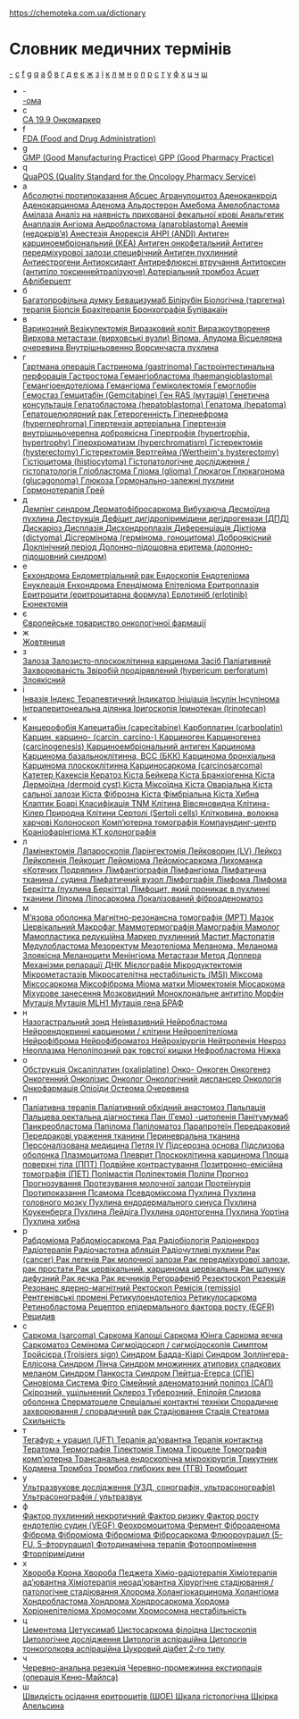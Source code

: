 https://chemoteka.com.ua/dictionary

<div class="alphabet-page">
<div class="wrapper_mid_l">
<h1 class="page-title">
Словник медичних термінів            </h1>
<div class="alphabet-wrapper wrapper_min">
<div class="alphabet">
		<a href="#l1" class="letter func-letter">-</a>
			<a href="#l2" class="letter func-letter">c</a>
			<a href="#l3" class="letter func-letter">f</a>
			<a href="#l4" class="letter func-letter">g</a>
			<a href="#l5" class="letter func-letter">q</a>
			<a href="#l6" class="letter func-letter">а</a>
			<a href="#l7" class="letter func-letter">б</a>
			<a href="#l8" class="letter func-letter">в</a>
			<a href="#l9" class="letter func-letter">г</a>
			<a href="#l10" class="letter func-letter">д</a>
			<a href="#l11" class="letter func-letter">е</a>
			<a href="#l12" class="letter func-letter">є</a>
			<a href="#l13" class="letter func-letter">ж</a>
			<a href="#l14" class="letter func-letter">з</a>
			<a href="#l15" class="letter func-letter">і</a>
			<a href="#l16" class="letter func-letter">к</a>
			<a href="#l17" class="letter func-letter">л</a>
			<a href="#l18" class="letter func-letter">м</a>
			<a href="#l19" class="letter func-letter">н</a>
			<a href="#l20" class="letter func-letter">о</a>
			<a href="#l21" class="letter func-letter">п</a>
			<a href="#l22" class="letter func-letter">р</a>
			<a href="#l23" class="letter func-letter">с</a>
			<a href="#l24" class="letter func-letter">т</a>
			<a href="#l25" class="letter func-letter">у</a>
			<a href="#l26" class="letter func-letter">ф</a>
			<a href="#l27" class="letter func-letter">х</a>
			<a href="#l28" class="letter func-letter">ц</a>
			<a href="#l29" class="letter func-letter">ч</a>
			<a href="#l30" class="letter func-letter">ш</a>
		</div>
</div>
<div class="instr-wrapper">
<ul class="instr-list">
		<li class="instr-item">
<div class="instr-letter" id='l1'>
-                        </div>
<div class="instr-content">
	<a class="instr-title" data-inst-title="Абакавир" href="/dictionary/word/233">
-ома                            </a>
</div>
</li>
			<li class="instr-item">
<div class="instr-letter" id='l2'>
c                        </div>
<div class="instr-content">
	<a class="instr-title" data-inst-title="Абакавир" href="/dictionary/word/316">
CA 19.9 Онкомаркер                            </a>
</div>
</li>
			<li class="instr-item">
<div class="instr-letter" id='l3'>
f                        </div>
<div class="instr-content">
	<a class="instr-title" data-inst-title="Абакавир" href="/dictionary/word/6">
FDA (Food and Drug Administration)                            </a>
</div>
</li>
			<li class="instr-item">
<div class="instr-letter" id='l4'>
g                        </div>
<div class="instr-content">
	<a class="instr-title" data-inst-title="Абакавир" href="/dictionary/word/7">
GMP (Good Manufacturing Practice)                            </a>
	<a class="instr-title" data-inst-title="Абакавир" href="/dictionary/word/8">
GPP (Good Pharmacy Practice)                            </a>
</div>
</li>
			<li class="instr-item">
<div class="instr-letter" id='l5'>
q                        </div>
<div class="instr-content">
	<a class="instr-title" data-inst-title="Абакавир" href="/dictionary/word/9">
QuaPOS (Quality Standard for the Oncology Pharmacy Service)                            </a>
</div>
</li>
			<li class="instr-item">
<div class="instr-letter" id='l6'>
а                        </div>
<div class="instr-content">
	<a class="instr-title" data-inst-title="Абакавир" href="/dictionary/word/10">
Абсолютні протипоказання                            </a>
	<a class="instr-title" data-inst-title="Абакавир" href="/dictionary/word/11">
Абсцес                            </a>
	<a class="instr-title" data-inst-title="Абакавир" href="/dictionary/word/12">
Агранулоцитоз                            </a>
	<a class="instr-title" data-inst-title="Абакавир" href="/dictionary/word/15">
Аденоканкроід                            </a>
	<a class="instr-title" data-inst-title="Абакавир" href="/dictionary/word/13">
Аденокарцинома                            </a>
	<a class="instr-title" data-inst-title="Абакавир" href="/dictionary/word/14">
Аденома                            </a>
	<a class="instr-title" data-inst-title="Абакавир" href="/dictionary/word/16">
Альдостерон                            </a>
	<a class="instr-title" data-inst-title="Абакавир" href="/dictionary/word/17">
Амебома                            </a>
	<a class="instr-title" data-inst-title="Абакавир" href="/dictionary/word/18">
Амелобластома                            </a>
	<a class="instr-title" data-inst-title="Абакавир" href="/dictionary/word/19">
Амілаза                            </a>
	<a class="instr-title" data-inst-title="Абакавир" href="/dictionary/word/20">
Аналіз на наявність прихованої фекальної крові                            </a>
	<a class="instr-title" data-inst-title="Абакавир" href="/dictionary/word/21">
Анальгетик                            </a>
	<a class="instr-title" data-inst-title="Абакавир" href="/dictionary/word/22">
Анаплазія                            </a>
	<a class="instr-title" data-inst-title="Абакавир" href="/dictionary/word/23">
Ангіома                            </a>
	<a class="instr-title" data-inst-title="Абакавир" href="/dictionary/word/26">
Андробластома (апагоblastoma)                            </a>
	<a class="instr-title" data-inst-title="Абакавир" href="/dictionary/word/24">
Анемія (недокрів’я)                            </a>
	<a class="instr-title" data-inst-title="Абакавир" href="/dictionary/word/25">
Анестезія                            </a>
	<a class="instr-title" data-inst-title="Абакавир" href="/dictionary/word/35">
Анорексія                            </a>
	<a class="instr-title" data-inst-title="Абакавир" href="/dictionary/word/27">
АНРІ (ANDI)                            </a>
	<a class="instr-title" data-inst-title="Абакавир" href="/dictionary/word/28">
Антиген карциноембріональний (КЕА)                            </a>
	<a class="instr-title" data-inst-title="Абакавир" href="/dictionary/word/29">
Антиген онкофетальний                            </a>
	<a class="instr-title" data-inst-title="Абакавир" href="/dictionary/word/31">
Антиген передміхурової залози специфічний                            </a>
	<a class="instr-title" data-inst-title="Абакавир" href="/dictionary/word/30">
Антиген пухлинний                            </a>
	<a class="instr-title" data-inst-title="Абакавир" href="/dictionary/word/34">
Антиестрогени                            </a>
	<a class="instr-title" data-inst-title="Абакавир" href="/dictionary/word/32">
Антиоксидант                            </a>
	<a class="instr-title" data-inst-title="Абакавир" href="/dictionary/word/36">
Антирефлюксні втручання                            </a>
	<a class="instr-title" data-inst-title="Абакавир" href="/dictionary/word/33">
Антитоксин (антитіло токсиннейтралізуюче)                            </a>
	<a class="instr-title" data-inst-title="Абакавир" href="/dictionary/word/37">
Артеріальний тромбоз                            </a>
	<a class="instr-title" data-inst-title="Абакавир" href="/dictionary/word/38">
Асцит                            </a>
	<a class="instr-title" data-inst-title="Абакавир" href="/dictionary/word/39">
Афліберцепт                            </a>
</div>
</li>
			<li class="instr-item">
<div class="instr-letter" id='l7'>
б                        </div>
<div class="instr-content">
	<a class="instr-title" data-inst-title="Абакавир" href="/dictionary/word/211">
Багатопрофільна думку                            </a>
	<a class="instr-title" data-inst-title="Абакавир" href="/dictionary/word/40">
Бевацизумаб                            </a>
	<a class="instr-title" data-inst-title="Абакавир" href="/dictionary/word/41">
Білірубін                            </a>
	<a class="instr-title" data-inst-title="Абакавир" href="/dictionary/word/42">
Біологічна (таргетна) терапія                            </a>
	<a class="instr-title" data-inst-title="Абакавир" href="/dictionary/word/43">
Біопсія                            </a>
	<a class="instr-title" data-inst-title="Абакавир" href="/dictionary/word/46">
Брахітерапія                            </a>
	<a class="instr-title" data-inst-title="Абакавир" href="/dictionary/word/47">
Бронхографія                            </a>
	<a class="instr-title" data-inst-title="Абакавир" href="/dictionary/word/51">
Бупівакаїн                            </a>
</div>
</li>
			<li class="instr-item">
<div class="instr-letter" id='l8'>
в                        </div>
<div class="instr-content">
	<a class="instr-title" data-inst-title="Абакавир" href="/dictionary/word/52">
Варикозний                            </a>
	<a class="instr-title" data-inst-title="Абакавир" href="/dictionary/word/53">
Везікулектомія                            </a>
	<a class="instr-title" data-inst-title="Абакавир" href="/dictionary/word/365">
Виразковий коліт                            </a>
	<a class="instr-title" data-inst-title="Абакавир" href="/dictionary/word/366">
Виразкоутворення                            </a>
	<a class="instr-title" data-inst-title="Абакавир" href="/dictionary/word/55">
Вирхова метастази (вирховські вузли)                            </a>
	<a class="instr-title" data-inst-title="Абакавир" href="/dictionary/word/54">
Віпома, Апудома                            </a>
	<a class="instr-title" data-inst-title="Абакавир" href="/dictionary/word/56">
Вісцелярна очеревина                            </a>
	<a class="instr-title" data-inst-title="Абакавир" href="/dictionary/word/57">
Внутрішньовенно                            </a>
	<a class="instr-title" data-inst-title="Абакавир" href="/dictionary/word/58">
Ворсинчаста пухлина                            </a>
</div>
</li>
			<li class="instr-item">
<div class="instr-letter" id='l9'>
г                        </div>
<div class="instr-content">
	<a class="instr-title" data-inst-title="Абакавир" href="/dictionary/word/59">
Гартмана операція                            </a>
	<a class="instr-title" data-inst-title="Абакавир" href="/dictionary/word/61">
Гастринома (gastrinoma)                            </a>
	<a class="instr-title" data-inst-title="Абакавир" href="/dictionary/word/62">
Гастроінтестинальна перфорація                            </a>
	<a class="instr-title" data-inst-title="Абакавир" href="/dictionary/word/60">
Гастростома                            </a>
	<a class="instr-title" data-inst-title="Абакавир" href="/dictionary/word/63">
Гемангіобластома (haemangioblastoma)                            </a>
	<a class="instr-title" data-inst-title="Абакавир" href="/dictionary/word/65">
Гемангіоендотеліома                            </a>
	<a class="instr-title" data-inst-title="Абакавир" href="/dictionary/word/64">
Гемангіома                            </a>
	<a class="instr-title" data-inst-title="Абакавир" href="/dictionary/word/66">
Геміколектомія                            </a>
	<a class="instr-title" data-inst-title="Абакавир" href="/dictionary/word/67">
Гемоглобін                            </a>
	<a class="instr-title" data-inst-title="Абакавир" href="/dictionary/word/68">
Гемостаз                            </a>
	<a class="instr-title" data-inst-title="Абакавир" href="/dictionary/word/69">
Гемцитабін (Gemcitabine)                            </a>
	<a class="instr-title" data-inst-title="Абакавир" href="/dictionary/word/70">
Ген RAS (мутація)                            </a>
	<a class="instr-title" data-inst-title="Абакавир" href="/dictionary/word/71">
Генетична консультація                            </a>
	<a class="instr-title" data-inst-title="Абакавир" href="/dictionary/word/72">
Гепатобластома (hepatoblastoma)                            </a>
	<a class="instr-title" data-inst-title="Абакавир" href="/dictionary/word/73">
Гепатома (hepatoma)                            </a>
	<a class="instr-title" data-inst-title="Абакавир" href="/dictionary/word/74">
Гепатоцелюлярний рак                            </a>
	<a class="instr-title" data-inst-title="Абакавир" href="/dictionary/word/75">
Гетерогенність                            </a>
	<a class="instr-title" data-inst-title="Абакавир" href="/dictionary/word/76">
Гіпернефрома (hypernephroma)                            </a>
	<a class="instr-title" data-inst-title="Абакавир" href="/dictionary/word/77">
Гіпертензія артеріальна                            </a>
	<a class="instr-title" data-inst-title="Абакавир" href="/dictionary/word/78">
Гіпертензія внутрішньочерепна доброякісна                            </a>
	<a class="instr-title" data-inst-title="Абакавир" href="/dictionary/word/79">
Гіпертрофія (hypertrophia, hypertrophy)                            </a>
	<a class="instr-title" data-inst-title="Абакавир" href="/dictionary/word/80">
Гіперхроматизм (hyperchromatism)                            </a>
	<a class="instr-title" data-inst-title="Абакавир" href="/dictionary/word/81">
Гістеректомія (hysterectomy)                            </a>
	<a class="instr-title" data-inst-title="Абакавир" href="/dictionary/word/82">
Гістеректомія Вертгейма (Wertheim&#039;s hysterectomy)                            </a>
	<a class="instr-title" data-inst-title="Абакавир" href="/dictionary/word/83">
Гістіоцитома (histiocytoma)                            </a>
	<a class="instr-title" data-inst-title="Абакавир" href="/dictionary/word/84">
Гістопатологічне дослідження / гістопатологія                            </a>
	<a class="instr-title" data-inst-title="Абакавир" href="/dictionary/word/85">
Гліобластома                            </a>
	<a class="instr-title" data-inst-title="Абакавир" href="/dictionary/word/86">
Гліома (glioma)                            </a>
	<a class="instr-title" data-inst-title="Абакавир" href="/dictionary/word/88">
Глюкагон                            </a>
	<a class="instr-title" data-inst-title="Абакавир" href="/dictionary/word/87">
Глюкагонома (glucagonoma)                            </a>
	<a class="instr-title" data-inst-title="Абакавир" href="/dictionary/word/89">
Глюкоза                            </a>
	<a class="instr-title" data-inst-title="Абакавир" href="/dictionary/word/90">
Гормонально-залежні пухлини                            </a>
	<a class="instr-title" data-inst-title="Абакавир" href="/dictionary/word/91">
Гормонотерапія                            </a>
	<a class="instr-title" data-inst-title="Абакавир" href="/dictionary/word/92">
Грей                            </a>
</div>
</li>
			<li class="instr-item">
<div class="instr-letter" id='l10'>
д                        </div>
<div class="instr-content">
	<a class="instr-title" data-inst-title="Абакавир" href="/dictionary/word/96">
Демпінг синдром                            </a>
	<a class="instr-title" data-inst-title="Абакавир" href="/dictionary/word/95">
Дерматофібросаркома Вибухаюча                            </a>
	<a class="instr-title" data-inst-title="Абакавир" href="/dictionary/word/97">
Десмоїдна пухлина                            </a>
	<a class="instr-title" data-inst-title="Абакавир" href="/dictionary/word/98">
Деструкція                            </a>
	<a class="instr-title" data-inst-title="Абакавир" href="/dictionary/word/94">
Дефіцит дигідропіримідини дегідрогенази (ДПД)                            </a>
	<a class="instr-title" data-inst-title="Абакавир" href="/dictionary/word/101">
Дискаріоз                            </a>
	<a class="instr-title" data-inst-title="Абакавир" href="/dictionary/word/102">
Дисплазія                            </a>
	<a class="instr-title" data-inst-title="Абакавир" href="/dictionary/word/103">
Дисхондроплазія                            </a>
	<a class="instr-title" data-inst-title="Абакавир" href="/dictionary/word/104">
Диференціація                            </a>
	<a class="instr-title" data-inst-title="Абакавир" href="/dictionary/word/99">
Діктіома (dictyoma)                            </a>
	<a class="instr-title" data-inst-title="Абакавир" href="/dictionary/word/100">
Дісгермінома (гермінома, гоноцитома)                            </a>
	<a class="instr-title" data-inst-title="Абакавир" href="/dictionary/word/105">
Доброякісний                            </a>
	<a class="instr-title" data-inst-title="Абакавир" href="/dictionary/word/106">
Доклінічний період                            </a>
	<a class="instr-title" data-inst-title="Абакавир" href="/dictionary/word/158">
Долонно-підошовна еритема (долонно-підошовний синдром)                            </a>
</div>
</li>
			<li class="instr-item">
<div class="instr-letter" id='l11'>
е                        </div>
<div class="instr-content">
	<a class="instr-title" data-inst-title="Абакавир" href="/dictionary/word/354">
Екхондрома                            </a>
	<a class="instr-title" data-inst-title="Абакавир" href="/dictionary/word/355">
Ендометріальний рак                            </a>
	<a class="instr-title" data-inst-title="Абакавир" href="/dictionary/word/356">
Ендоскопія                            </a>
	<a class="instr-title" data-inst-title="Абакавир" href="/dictionary/word/357">
Ендотеліома                            </a>
	<a class="instr-title" data-inst-title="Абакавир" href="/dictionary/word/358">
Енуклеація                            </a>
	<a class="instr-title" data-inst-title="Абакавир" href="/dictionary/word/359">
Енхондрома                            </a>
	<a class="instr-title" data-inst-title="Абакавир" href="/dictionary/word/360">
Епендімома                            </a>
	<a class="instr-title" data-inst-title="Абакавир" href="/dictionary/word/361">
Епітеліома                            </a>
	<a class="instr-title" data-inst-title="Абакавир" href="/dictionary/word/362">
Еритроплазія                            </a>
	<a class="instr-title" data-inst-title="Абакавир" href="/dictionary/word/363">
Еритроцити (еритроцитарна формула)                            </a>
	<a class="instr-title" data-inst-title="Абакавир" href="/dictionary/word/364">
Ерлотиніб (еrlotinib)                            </a>
	<a class="instr-title" data-inst-title="Абакавир" href="/dictionary/word/107">
Еюнектомія                            </a>
</div>
</li>
			<li class="instr-item">
<div class="instr-letter" id='l12'>
є                        </div>
<div class="instr-content">
	<a class="instr-title" data-inst-title="Абакавир" href="/dictionary/word/5">
Європейське товариство онкологічної фармації                            </a>
</div>
</li>
			<li class="instr-item">
<div class="instr-letter" id='l13'>
ж                        </div>
<div class="instr-content">
	<a class="instr-title" data-inst-title="Абакавир" href="/dictionary/word/110">
Жовтяниця                            </a>
</div>
</li>
			<li class="instr-item">
<div class="instr-letter" id='l14'>
з                        </div>
<div class="instr-content">
	<a class="instr-title" data-inst-title="Абакавир" href="/dictionary/word/108">
Залоза                            </a>
	<a class="instr-title" data-inst-title="Абакавир" href="/dictionary/word/109">
Залозисто-плоскоклітинна карцинома                            </a>
	<a class="instr-title" data-inst-title="Абакавир" href="/dictionary/word/342">
Засіб Паліативний                            </a>
	<a class="instr-title" data-inst-title="Абакавир" href="/dictionary/word/111">
Захворюваність                            </a>
	<a class="instr-title" data-inst-title="Абакавир" href="/dictionary/word/112">
Звіробій продірявлений (hypericum perforatum)                            </a>
	<a class="instr-title" data-inst-title="Абакавир" href="/dictionary/word/113">
Злоякісний                            </a>
</div>
</li>
			<li class="instr-item">
<div class="instr-letter" id='l15'>
і                        </div>
<div class="instr-content">
	<a class="instr-title" data-inst-title="Абакавир" href="/dictionary/word/114">
Інвазія                            </a>
	<a class="instr-title" data-inst-title="Абакавир" href="/dictionary/word/115">
Індекс Терапевтичний                            </a>
	<a class="instr-title" data-inst-title="Абакавир" href="/dictionary/word/116">
Індикатор                            </a>
	<a class="instr-title" data-inst-title="Абакавир" href="/dictionary/word/117">
Ініціація                            </a>
	<a class="instr-title" data-inst-title="Абакавир" href="/dictionary/word/118">
Інсулін                            </a>
	<a class="instr-title" data-inst-title="Абакавир" href="/dictionary/word/119">
Інсулінома                            </a>
	<a class="instr-title" data-inst-title="Абакавир" href="/dictionary/word/120">
Інтраперитонеальна ділянка                            </a>
	<a class="instr-title" data-inst-title="Абакавир" href="/dictionary/word/122">
Іригоскопія                            </a>
	<a class="instr-title" data-inst-title="Абакавир" href="/dictionary/word/121">
Іринотекан (Irinotecan)                            </a>
</div>
</li>
			<li class="instr-item">
<div class="instr-letter" id='l16'>
к                        </div>
<div class="instr-content">
	<a class="instr-title" data-inst-title="Абакавир" href="/dictionary/word/123">
Канцерофобія                            </a>
	<a class="instr-title" data-inst-title="Абакавир" href="/dictionary/word/124">
Капецитабін (capecitabine)                            </a>
	<a class="instr-title" data-inst-title="Абакавир" href="/dictionary/word/125">
Карбоплатин (carboplatin)                            </a>
	<a class="instr-title" data-inst-title="Абакавир" href="/dictionary/word/126">
Карцин, карцино- (carcin, carcino-)                            </a>
	<a class="instr-title" data-inst-title="Абакавир" href="/dictionary/word/127">
Карциноген                            </a>
	<a class="instr-title" data-inst-title="Абакавир" href="/dictionary/word/128">
Карциногенез (carcinogenesis)                            </a>
	<a class="instr-title" data-inst-title="Абакавир" href="/dictionary/word/134">
Карциноембріональний антиген                            </a>
	<a class="instr-title" data-inst-title="Абакавир" href="/dictionary/word/129">
Карцинома                            </a>
	<a class="instr-title" data-inst-title="Абакавир" href="/dictionary/word/130">
Карцинома базальноклітинна, ВСС (БКК)                            </a>
	<a class="instr-title" data-inst-title="Абакавир" href="/dictionary/word/131">
Карцинома бронхіальна                            </a>
	<a class="instr-title" data-inst-title="Абакавир" href="/dictionary/word/132">
Карцинома плоскоклітинна                            </a>
	<a class="instr-title" data-inst-title="Абакавир" href="/dictionary/word/133">
Карциносаркома (carcinosarcoma)                            </a>
	<a class="instr-title" data-inst-title="Абакавир" href="/dictionary/word/135">
Катетер                            </a>
	<a class="instr-title" data-inst-title="Абакавир" href="/dictionary/word/136">
Кахексія                            </a>
	<a class="instr-title" data-inst-title="Абакавир" href="/dictionary/word/137">
Кератоз                            </a>
	<a class="instr-title" data-inst-title="Абакавир" href="/dictionary/word/138">
Кіста Бейкера                            </a>
	<a class="instr-title" data-inst-title="Абакавир" href="/dictionary/word/139">
Кіста Бранхіогенна                            </a>
	<a class="instr-title" data-inst-title="Абакавир" href="/dictionary/word/140">
Кіста Дермоїдна (dermoid cyst)                            </a>
	<a class="instr-title" data-inst-title="Абакавир" href="/dictionary/word/142">
Кіста Міксоїдна                            </a>
	<a class="instr-title" data-inst-title="Абакавир" href="/dictionary/word/143">
Кіста Оваріальна                            </a>
	<a class="instr-title" data-inst-title="Абакавир" href="/dictionary/word/144">
Кіста сальної залози                            </a>
	<a class="instr-title" data-inst-title="Абакавир" href="/dictionary/word/145">
Кіста Фіброзна                            </a>
	<a class="instr-title" data-inst-title="Абакавир" href="/dictionary/word/146">
Кіста Фімбріальна                            </a>
	<a class="instr-title" data-inst-title="Абакавир" href="/dictionary/word/141">
Кіста Хибна                            </a>
	<a class="instr-title" data-inst-title="Абакавир" href="/dictionary/word/180">
Клаптик Боарі                            </a>
	<a class="instr-title" data-inst-title="Абакавир" href="/dictionary/word/147">
Класифікація TNM                            </a>
	<a class="instr-title" data-inst-title="Абакавир" href="/dictionary/word/148">
Клітина Вівсяновидна                            </a>
	<a class="instr-title" data-inst-title="Абакавир" href="/dictionary/word/149">
Клітина-Кілер Природна                            </a>
	<a class="instr-title" data-inst-title="Абакавир" href="/dictionary/word/150">
Клітини Сертолі (Sertoli cells)                            </a>
	<a class="instr-title" data-inst-title="Абакавир" href="/dictionary/word/151">
Клітковина, волокна харчові                            </a>
	<a class="instr-title" data-inst-title="Абакавир" href="/dictionary/word/153">
Колоноскоп                            </a>
	<a class="instr-title" data-inst-title="Абакавир" href="/dictionary/word/155">
Комп’ютерна томографія                            </a>
	<a class="instr-title" data-inst-title="Абакавир" href="/dictionary/word/154">
Компаундинг-центр                            </a>
	<a class="instr-title" data-inst-title="Абакавир" href="/dictionary/word/156">
Краніофарінгіома                            </a>
	<a class="instr-title" data-inst-title="Абакавир" href="/dictionary/word/157">
КТ колонографія                            </a>
</div>
</li>
			<li class="instr-item">
<div class="instr-letter" id='l17'>
л                        </div>
<div class="instr-content">
	<a class="instr-title" data-inst-title="Абакавир" href="/dictionary/word/159">
Ламінектомія                            </a>
	<a class="instr-title" data-inst-title="Абакавир" href="/dictionary/word/160">
Лапароскопія                            </a>
	<a class="instr-title" data-inst-title="Абакавир" href="/dictionary/word/161">
Ларінгектомія                            </a>
	<a class="instr-title" data-inst-title="Абакавир" href="/dictionary/word/162">
Лейковорин (LV)                            </a>
	<a class="instr-title" data-inst-title="Абакавир" href="/dictionary/word/163">
Лейкоз                            </a>
	<a class="instr-title" data-inst-title="Абакавир" href="/dictionary/word/164">
Лейкопенія                            </a>
	<a class="instr-title" data-inst-title="Абакавир" href="/dictionary/word/165">
Лейкоцит                            </a>
	<a class="instr-title" data-inst-title="Абакавир" href="/dictionary/word/166">
Лейоміома                            </a>
	<a class="instr-title" data-inst-title="Абакавир" href="/dictionary/word/167">
Лейоміосаркома                            </a>
	<a class="instr-title" data-inst-title="Абакавир" href="/dictionary/word/178">
Лихоманка «Котячих Подряпин»                            </a>
	<a class="instr-title" data-inst-title="Абакавир" href="/dictionary/word/168">
Лімфангіографія                            </a>
	<a class="instr-title" data-inst-title="Абакавир" href="/dictionary/word/169">
Лімфангіома                            </a>
	<a class="instr-title" data-inst-title="Абакавир" href="/dictionary/word/170">
Лімфатична тканина / судина                            </a>
	<a class="instr-title" data-inst-title="Абакавир" href="/dictionary/word/171">
Лімфатичний вузол                            </a>
	<a class="instr-title" data-inst-title="Абакавир" href="/dictionary/word/172">
Лімфографія                            </a>
	<a class="instr-title" data-inst-title="Абакавир" href="/dictionary/word/173">
Лімфома                            </a>
	<a class="instr-title" data-inst-title="Абакавир" href="/dictionary/word/174">
Лімфома Беркітта (пухлина Беркітта)                            </a>
	<a class="instr-title" data-inst-title="Абакавир" href="/dictionary/word/175">
Лімфоцит, який проникає в пухлинні тканини                            </a>
	<a class="instr-title" data-inst-title="Абакавир" href="/dictionary/word/176">
Ліпома                            </a>
	<a class="instr-title" data-inst-title="Абакавир" href="/dictionary/word/177">
Ліпосаркома                            </a>
	<a class="instr-title" data-inst-title="Абакавир" href="/dictionary/word/179">
Локалізований фіброаденоматоз                            </a>
</div>
</li>
			<li class="instr-item">
<div class="instr-letter" id='l18'>
м                        </div>
<div class="instr-content">
	<a class="instr-title" data-inst-title="Абакавир" href="/dictionary/word/214">
М’язова оболонка                            </a>
	<a class="instr-title" data-inst-title="Абакавир" href="/dictionary/word/181">
Магнітно-резонансна томографія (МРТ)                            </a>
	<a class="instr-title" data-inst-title="Абакавир" href="/dictionary/word/182">
Мазок Цервікальний                            </a>
	<a class="instr-title" data-inst-title="Абакавир" href="/dictionary/word/183">
Макрофаг                            </a>
	<a class="instr-title" data-inst-title="Абакавир" href="/dictionary/word/187">
Маммотермографія                            </a>
	<a class="instr-title" data-inst-title="Абакавир" href="/dictionary/word/184">
Мамографія                            </a>
	<a class="instr-title" data-inst-title="Абакавир" href="/dictionary/word/185">
Мамолог                            </a>
	<a class="instr-title" data-inst-title="Абакавир" href="/dictionary/word/186">
Мамопластика редукційна                            </a>
	<a class="instr-title" data-inst-title="Абакавир" href="/dictionary/word/188">
Маркер пухлинний                            </a>
	<a class="instr-title" data-inst-title="Абакавир" href="/dictionary/word/189">
Мастит                            </a>
	<a class="instr-title" data-inst-title="Абакавир" href="/dictionary/word/190">
Мастопатія                            </a>
	<a class="instr-title" data-inst-title="Абакавир" href="/dictionary/word/191">
Медулобластома                            </a>
	<a class="instr-title" data-inst-title="Абакавир" href="/dictionary/word/192">
Мезоректум                            </a>
	<a class="instr-title" data-inst-title="Абакавир" href="/dictionary/word/193">
Мезотеліома                            </a>
	<a class="instr-title" data-inst-title="Абакавир" href="/dictionary/word/194">
Меланома, Меланома Злоякісна                            </a>
	<a class="instr-title" data-inst-title="Абакавир" href="/dictionary/word/195">
Меланоцити                            </a>
	<a class="instr-title" data-inst-title="Абакавир" href="/dictionary/word/196">
Менінгіома                            </a>
	<a class="instr-title" data-inst-title="Абакавир" href="/dictionary/word/197">
Метастази                            </a>
	<a class="instr-title" data-inst-title="Абакавир" href="/dictionary/word/198">
Метод Доплера                            </a>
	<a class="instr-title" data-inst-title="Абакавир" href="/dictionary/word/199">
Механізми репарації ДНК                            </a>
	<a class="instr-title" data-inst-title="Абакавир" href="/dictionary/word/200">
Мієлографія                            </a>
	<a class="instr-title" data-inst-title="Абакавир" href="/dictionary/word/201">
Мікродуктектомія                            </a>
	<a class="instr-title" data-inst-title="Абакавир" href="/dictionary/word/202">
Мікрометастазів                            </a>
	<a class="instr-title" data-inst-title="Абакавир" href="/dictionary/word/203">
Мікросателітна нестабільність (MSI)                            </a>
	<a class="instr-title" data-inst-title="Абакавир" href="/dictionary/word/204">
Міксома                            </a>
	<a class="instr-title" data-inst-title="Абакавир" href="/dictionary/word/205">
Міксосаркома                            </a>
	<a class="instr-title" data-inst-title="Абакавир" href="/dictionary/word/206">
Міксофіброма                            </a>
	<a class="instr-title" data-inst-title="Абакавир" href="/dictionary/word/207">
Міома матки                            </a>
	<a class="instr-title" data-inst-title="Абакавир" href="/dictionary/word/208">
Міомектомія                            </a>
	<a class="instr-title" data-inst-title="Абакавир" href="/dictionary/word/209">
Міосаркома                            </a>
	<a class="instr-title" data-inst-title="Абакавир" href="/dictionary/word/287">
Міхурове занесення                            </a>
	<a class="instr-title" data-inst-title="Абакавир" href="/dictionary/word/210">
Мозковидний                            </a>
	<a class="instr-title" data-inst-title="Абакавир" href="/dictionary/word/212">
Моноклональне антитіло                            </a>
	<a class="instr-title" data-inst-title="Абакавир" href="/dictionary/word/213">
Морфін                            </a>
	<a class="instr-title" data-inst-title="Абакавир" href="/dictionary/word/215">
Мутація                            </a>
	<a class="instr-title" data-inst-title="Абакавир" href="/dictionary/word/216">
Мутація MLH1                            </a>
	<a class="instr-title" data-inst-title="Абакавир" href="/dictionary/word/4">
Мутація гена БРАФ                            </a>
</div>
</li>
			<li class="instr-item">
<div class="instr-letter" id='l19'>
н                        </div>
<div class="instr-content">
	<a class="instr-title" data-inst-title="Абакавир" href="/dictionary/word/217">
Назогастральний зонд                            </a>
	<a class="instr-title" data-inst-title="Абакавир" href="/dictionary/word/219">
Неінвазивний                            </a>
	<a class="instr-title" data-inst-title="Абакавир" href="/dictionary/word/222">
Нейробластома                            </a>
	<a class="instr-title" data-inst-title="Абакавир" href="/dictionary/word/227">
Нейроендокринні карциноми / клітини                            </a>
	<a class="instr-title" data-inst-title="Абакавир" href="/dictionary/word/226">
Нейроепітеліома                            </a>
	<a class="instr-title" data-inst-title="Абакавир" href="/dictionary/word/223">
Нейрофіброма                            </a>
	<a class="instr-title" data-inst-title="Абакавир" href="/dictionary/word/224">
Нейрофіброматоз                            </a>
	<a class="instr-title" data-inst-title="Абакавир" href="/dictionary/word/225">
Нейрохірургія                            </a>
	<a class="instr-title" data-inst-title="Абакавир" href="/dictionary/word/228">
Нейтропенія                            </a>
	<a class="instr-title" data-inst-title="Абакавир" href="/dictionary/word/220">
Некроз                            </a>
	<a class="instr-title" data-inst-title="Абакавир" href="/dictionary/word/229">
Неоплазма                            </a>
	<a class="instr-title" data-inst-title="Абакавир" href="/dictionary/word/221">
Неполіпозний рак товстої кишки                            </a>
	<a class="instr-title" data-inst-title="Абакавир" href="/dictionary/word/218">
Нефробластома                            </a>
	<a class="instr-title" data-inst-title="Абакавир" href="/dictionary/word/230">
Ніжка                            </a>
</div>
</li>
			<li class="instr-item">
<div class="instr-letter" id='l20'>
о                        </div>
<div class="instr-content">
	<a class="instr-title" data-inst-title="Абакавир" href="/dictionary/word/231">
Обструкція                            </a>
	<a class="instr-title" data-inst-title="Абакавир" href="/dictionary/word/232">
Оксаліплатин (оxaliplatine)                            </a>
	<a class="instr-title" data-inst-title="Абакавир" href="/dictionary/word/234">
Онко-                            </a>
	<a class="instr-title" data-inst-title="Абакавир" href="/dictionary/word/235">
Онкоген                            </a>
	<a class="instr-title" data-inst-title="Абакавир" href="/dictionary/word/236">
Онкогенез                            </a>
	<a class="instr-title" data-inst-title="Абакавир" href="/dictionary/word/237">
Онкогенний                            </a>
	<a class="instr-title" data-inst-title="Абакавир" href="/dictionary/word/238">
Онколізис                            </a>
	<a class="instr-title" data-inst-title="Абакавир" href="/dictionary/word/239">
Онколог                            </a>
	<a class="instr-title" data-inst-title="Абакавир" href="/dictionary/word/240">
Онкологічний диспансер                            </a>
	<a class="instr-title" data-inst-title="Абакавир" href="/dictionary/word/241">
Онкологія                            </a>
	<a class="instr-title" data-inst-title="Абакавир" href="/dictionary/word/242">
Онкофармація                            </a>
	<a class="instr-title" data-inst-title="Абакавир" href="/dictionary/word/243">
Опіоїди                            </a>
	<a class="instr-title" data-inst-title="Абакавир" href="/dictionary/word/252">
Остеома                            </a>
	<a class="instr-title" data-inst-title="Абакавир" href="/dictionary/word/48">
Очеревина                            </a>
</div>
</li>
			<li class="instr-item">
<div class="instr-letter" id='l21'>
п                        </div>
<div class="instr-content">
	<a class="instr-title" data-inst-title="Абакавир" href="/dictionary/word/253">
Паліативна терапія                            </a>
	<a class="instr-title" data-inst-title="Абакавир" href="/dictionary/word/254">
Паліативний обхідний анастомоз                            </a>
	<a class="instr-title" data-inst-title="Абакавир" href="/dictionary/word/255">
Пальпація                            </a>
	<a class="instr-title" data-inst-title="Абакавир" href="/dictionary/word/256">
Пальцева ректальна діагностика                            </a>
	<a class="instr-title" data-inst-title="Абакавир" href="/dictionary/word/259">
Пан (Гемо) -цитопенія                            </a>
	<a class="instr-title" data-inst-title="Абакавир" href="/dictionary/word/257">
Панітумумаб                            </a>
	<a class="instr-title" data-inst-title="Абакавир" href="/dictionary/word/258">
Панкреобластома                            </a>
	<a class="instr-title" data-inst-title="Абакавир" href="/dictionary/word/260">
Папілома                            </a>
	<a class="instr-title" data-inst-title="Абакавир" href="/dictionary/word/261">
Папіломатоз                            </a>
	<a class="instr-title" data-inst-title="Абакавир" href="/dictionary/word/263">
Парапротеїн                            </a>
	<a class="instr-title" data-inst-title="Абакавир" href="/dictionary/word/278">
Передраковий                            </a>
	<a class="instr-title" data-inst-title="Абакавир" href="/dictionary/word/277">
Передракові ураження тканини                            </a>
	<a class="instr-title" data-inst-title="Абакавир" href="/dictionary/word/264">
Периневральна тканина                            </a>
	<a class="instr-title" data-inst-title="Абакавир" href="/dictionary/word/265">
Персоналізована медицина                            </a>
	<a class="instr-title" data-inst-title="Абакавир" href="/dictionary/word/266">
Петля IV                            </a>
	<a class="instr-title" data-inst-title="Абакавир" href="/dictionary/word/272">
Підсерозна основа                            </a>
	<a class="instr-title" data-inst-title="Абакавир" href="/dictionary/word/273">
Підслизова оболонка                            </a>
	<a class="instr-title" data-inst-title="Абакавир" href="/dictionary/word/267">
Плазмоцитома                            </a>
	<a class="instr-title" data-inst-title="Абакавир" href="/dictionary/word/268">
Плеврит                            </a>
	<a class="instr-title" data-inst-title="Абакавир" href="/dictionary/word/269">
Плоскоклітинна карцинома                            </a>
	<a class="instr-title" data-inst-title="Абакавир" href="/dictionary/word/270">
Площа поверхні тіла (ППТ)                            </a>
	<a class="instr-title" data-inst-title="Абакавир" href="/dictionary/word/93">
Подвійне контрастування                            </a>
	<a class="instr-title" data-inst-title="Абакавир" href="/dictionary/word/271">
Позитронно-емісійна томографія (ПЕТ)                            </a>
	<a class="instr-title" data-inst-title="Абакавир" href="/dictionary/word/274">
Полімастія                            </a>
	<a class="instr-title" data-inst-title="Абакавир" href="/dictionary/word/276">
Поліпектомія                            </a>
	<a class="instr-title" data-inst-title="Абакавир" href="/dictionary/word/275">
Поліпи                            </a>
	<a class="instr-title" data-inst-title="Абакавир" href="/dictionary/word/280">
Прогноз                            </a>
	<a class="instr-title" data-inst-title="Абакавир" href="/dictionary/word/281">
Прогнозування                            </a>
	<a class="instr-title" data-inst-title="Абакавир" href="/dictionary/word/282">
Протезування молочної залози                            </a>
	<a class="instr-title" data-inst-title="Абакавир" href="/dictionary/word/283">
Протеїнурія                            </a>
	<a class="instr-title" data-inst-title="Абакавир" href="/dictionary/word/284">
Протипоказання                            </a>
	<a class="instr-title" data-inst-title="Абакавир" href="/dictionary/word/285">
Псамома                            </a>
	<a class="instr-title" data-inst-title="Абакавир" href="/dictionary/word/286">
Псевдоміксома                            </a>
	<a class="instr-title" data-inst-title="Абакавир" href="/dictionary/word/244">
Пухлина                            </a>
	<a class="instr-title" data-inst-title="Абакавир" href="/dictionary/word/245">
Пухлина головного мозку                            </a>
	<a class="instr-title" data-inst-title="Абакавир" href="/dictionary/word/251">
Пухлина ендодермального синуса                            </a>
	<a class="instr-title" data-inst-title="Абакавир" href="/dictionary/word/246">
Пухлина Крукенберга                            </a>
	<a class="instr-title" data-inst-title="Абакавир" href="/dictionary/word/247">
Пухлина Лейдіга                            </a>
	<a class="instr-title" data-inst-title="Абакавир" href="/dictionary/word/249">
Пухлина одонтогенна                            </a>
	<a class="instr-title" data-inst-title="Абакавир" href="/dictionary/word/250">
Пухлина Уортіна                            </a>
	<a class="instr-title" data-inst-title="Абакавир" href="/dictionary/word/248">
Пухлина хибна                            </a>
</div>
</li>
			<li class="instr-item">
<div class="instr-letter" id='l22'>
р                        </div>
<div class="instr-content">
	<a class="instr-title" data-inst-title="Абакавир" href="/dictionary/word/288">
Рабдоміома                            </a>
	<a class="instr-title" data-inst-title="Абакавир" href="/dictionary/word/289">
Рабдоміосаркома                            </a>
	<a class="instr-title" data-inst-title="Абакавир" href="/dictionary/word/290">
Рад                            </a>
	<a class="instr-title" data-inst-title="Абакавир" href="/dictionary/word/291">
Радіобіологія                            </a>
	<a class="instr-title" data-inst-title="Абакавир" href="/dictionary/word/292">
Радіонекроз                            </a>
	<a class="instr-title" data-inst-title="Абакавир" href="/dictionary/word/294">
Радіотерапія                            </a>
	<a class="instr-title" data-inst-title="Абакавир" href="/dictionary/word/293">
Радіочастотна абляція                            </a>
	<a class="instr-title" data-inst-title="Абакавир" href="/dictionary/word/295">
Радіочутливі пухлини                            </a>
	<a class="instr-title" data-inst-title="Абакавир" href="/dictionary/word/296">
Рак (cancer)                            </a>
	<a class="instr-title" data-inst-title="Абакавир" href="/dictionary/word/298">
Рак легенів                            </a>
	<a class="instr-title" data-inst-title="Абакавир" href="/dictionary/word/299">
Рак молочної залози                            </a>
	<a class="instr-title" data-inst-title="Абакавир" href="/dictionary/word/300">
Рак передміхурової залози, рак простати                            </a>
	<a class="instr-title" data-inst-title="Абакавир" href="/dictionary/word/301">
Рак цервікальний, карцинома цервікальна                            </a>
	<a class="instr-title" data-inst-title="Абакавир" href="/dictionary/word/297">
Рак шлунку дифузний                            </a>
	<a class="instr-title" data-inst-title="Абакавир" href="/dictionary/word/302">
Рак яєчка                            </a>
	<a class="instr-title" data-inst-title="Абакавир" href="/dictionary/word/303">
Рак яєчників                            </a>
	<a class="instr-title" data-inst-title="Абакавир" href="/dictionary/word/304">
Регорафеніб                            </a>
	<a class="instr-title" data-inst-title="Абакавир" href="/dictionary/word/305">
Резектоскоп                            </a>
	<a class="instr-title" data-inst-title="Абакавир" href="/dictionary/word/306">
Резекція                            </a>
	<a class="instr-title" data-inst-title="Абакавир" href="/dictionary/word/307">
Резонанс ядерно-магнітний                            </a>
	<a class="instr-title" data-inst-title="Абакавир" href="/dictionary/word/308">
Ректоскоп                            </a>
	<a class="instr-title" data-inst-title="Абакавир" href="/dictionary/word/309">
Ремісія (remissio)                            </a>
	<a class="instr-title" data-inst-title="Абакавир" href="/dictionary/word/310">
Рентгенівські промені                            </a>
	<a class="instr-title" data-inst-title="Абакавир" href="/dictionary/word/312">
Ретикулоендотеліоз                            </a>
	<a class="instr-title" data-inst-title="Абакавир" href="/dictionary/word/311">
Ретикулосаркома                            </a>
	<a class="instr-title" data-inst-title="Абакавир" href="/dictionary/word/313">
Ретинобластома                            </a>
	<a class="instr-title" data-inst-title="Абакавир" href="/dictionary/word/314">
Рецептор епідермального фактора росту (EGFR)                            </a>
	<a class="instr-title" data-inst-title="Абакавир" href="/dictionary/word/315">
Рецидив                            </a>
</div>
</li>
			<li class="instr-item">
<div class="instr-letter" id='l23'>
с                        </div>
<div class="instr-content">
	<a class="instr-title" data-inst-title="Абакавир" href="/dictionary/word/317">
Саркома (sarcoma)                            </a>
	<a class="instr-title" data-inst-title="Абакавир" href="/dictionary/word/318">
Саркома Капоші                            </a>
	<a class="instr-title" data-inst-title="Абакавир" href="/dictionary/word/319">
Саркома Юінга                            </a>
	<a class="instr-title" data-inst-title="Абакавир" href="/dictionary/word/320">
Саркома яєчка                            </a>
	<a class="instr-title" data-inst-title="Абакавир" href="/dictionary/word/321">
Саркоматоз                            </a>
	<a class="instr-title" data-inst-title="Абакавир" href="/dictionary/word/324">
Семінома                            </a>
	<a class="instr-title" data-inst-title="Абакавир" href="/dictionary/word/325">
Сигмоїдоскоп / сигмоїдоскопія                            </a>
	<a class="instr-title" data-inst-title="Абакавир" href="/dictionary/word/332">
Симптом Тройсієра (Troisiers sign)                            </a>
	<a class="instr-title" data-inst-title="Абакавир" href="/dictionary/word/326">
Синдром Бадда-Кіарі                            </a>
	<a class="instr-title" data-inst-title="Абакавир" href="/dictionary/word/327">
Синдром Золлінгера-Еллісона                            </a>
	<a class="instr-title" data-inst-title="Абакавир" href="/dictionary/word/328">
Синдром Лінча                            </a>
	<a class="instr-title" data-inst-title="Абакавир" href="/dictionary/word/329">
Синдром множинних атипових спадкових меланом                            </a>
	<a class="instr-title" data-inst-title="Абакавир" href="/dictionary/word/331">
Синдром Панкоста                            </a>
	<a class="instr-title" data-inst-title="Абакавир" href="/dictionary/word/330">
Синдром Пейтца-Егерса (СПЕ)                            </a>
	<a class="instr-title" data-inst-title="Абакавир" href="/dictionary/word/333">
Синовіома                            </a>
	<a class="instr-title" data-inst-title="Абакавир" href="/dictionary/word/334">
Система Фіго                            </a>
	<a class="instr-title" data-inst-title="Абакавир" href="/dictionary/word/323">
Сімейний аденоматозний поліпоз (САП)                            </a>
	<a class="instr-title" data-inst-title="Абакавир" href="/dictionary/word/335">
Скірозний, ущільнений                            </a>
	<a class="instr-title" data-inst-title="Абакавир" href="/dictionary/word/336">
Склероз Туберозний, Епілойя                            </a>
	<a class="instr-title" data-inst-title="Абакавир" href="/dictionary/word/337">
Слизова оболонка                            </a>
	<a class="instr-title" data-inst-title="Абакавир" href="/dictionary/word/339">
Сперматоцеле                            </a>
	<a class="instr-title" data-inst-title="Абакавир" href="/dictionary/word/340">
Спеціальні контактні техніки                            </a>
	<a class="instr-title" data-inst-title="Абакавир" href="/dictionary/word/341">
Спорадичне захворювання / спорадичний рак                            </a>
	<a class="instr-title" data-inst-title="Абакавир" href="/dictionary/word/343">
Стадіювання                            </a>
	<a class="instr-title" data-inst-title="Абакавир" href="/dictionary/word/344">
Стадія                            </a>
	<a class="instr-title" data-inst-title="Абакавир" href="/dictionary/word/345">
Стеатома                            </a>
	<a class="instr-title" data-inst-title="Абакавир" href="/dictionary/word/279">
Схильність                            </a>
</div>
</li>
			<li class="instr-item">
<div class="instr-letter" id='l24'>
т                        </div>
<div class="instr-content">
	<a class="instr-title" data-inst-title="Абакавир" href="/dictionary/word/367">
Тегафур + урацил (UFT)                            </a>
	<a class="instr-title" data-inst-title="Абакавир" href="/dictionary/word/368">
Терапія ад’ювантна                            </a>
	<a class="instr-title" data-inst-title="Абакавир" href="/dictionary/word/369">
Терапія контактна                            </a>
	<a class="instr-title" data-inst-title="Абакавир" href="/dictionary/word/370">
Тератома                            </a>
	<a class="instr-title" data-inst-title="Абакавир" href="/dictionary/word/371">
Термографія                            </a>
	<a class="instr-title" data-inst-title="Абакавир" href="/dictionary/word/372">
Тілектомія                            </a>
	<a class="instr-title" data-inst-title="Абакавир" href="/dictionary/word/373">
Тімома                            </a>
	<a class="instr-title" data-inst-title="Абакавир" href="/dictionary/word/374">
Тіроцеле                            </a>
	<a class="instr-title" data-inst-title="Абакавир" href="/dictionary/word/375">
Томографія комп’ютерна                            </a>
	<a class="instr-title" data-inst-title="Абакавир" href="/dictionary/word/376">
Трансанальна ендоскопічна мікрохірургія                            </a>
	<a class="instr-title" data-inst-title="Абакавир" href="/dictionary/word/377">
Трикутник Кодмена                            </a>
	<a class="instr-title" data-inst-title="Абакавир" href="/dictionary/word/378">
Тромбоз                            </a>
	<a class="instr-title" data-inst-title="Абакавир" href="/dictionary/word/379">
Тромбоз глибоких вен (ТГВ)                            </a>
	<a class="instr-title" data-inst-title="Абакавир" href="/dictionary/word/380">
Тромбоцит                            </a>
</div>
</li>
			<li class="instr-item">
<div class="instr-letter" id='l25'>
у                        </div>
<div class="instr-content">
	<a class="instr-title" data-inst-title="Абакавир" href="/dictionary/word/381">
Ультразвукове дослідження (УЗД, сонографія, ультрасонографія)                            </a>
	<a class="instr-title" data-inst-title="Абакавир" href="/dictionary/word/382">
Ультрасонографія / ультразвук                            </a>
</div>
</li>
			<li class="instr-item">
<div class="instr-letter" id='l26'>
ф                        </div>
<div class="instr-content">
	<a class="instr-title" data-inst-title="Абакавир" href="/dictionary/word/383">
Фактор пухлинний некротичний                            </a>
	<a class="instr-title" data-inst-title="Абакавир" href="/dictionary/word/384">
Фактор ризику                            </a>
	<a class="instr-title" data-inst-title="Абакавир" href="/dictionary/word/385">
Фактор росту ендотелію судин (VEGF)                            </a>
	<a class="instr-title" data-inst-title="Абакавир" href="/dictionary/word/386">
Феохромоцитома                            </a>
	<a class="instr-title" data-inst-title="Абакавир" href="/dictionary/word/387">
Фермент                            </a>
	<a class="instr-title" data-inst-title="Абакавир" href="/dictionary/word/388">
Фіброаденома                            </a>
	<a class="instr-title" data-inst-title="Абакавир" href="/dictionary/word/390">
Фіброма                            </a>
	<a class="instr-title" data-inst-title="Абакавир" href="/dictionary/word/389">
Фіброміома                            </a>
	<a class="instr-title" data-inst-title="Абакавир" href="/dictionary/word/391">
Фіброміома                            </a>
	<a class="instr-title" data-inst-title="Абакавир" href="/dictionary/word/392">
Фібросаркома                            </a>
	<a class="instr-title" data-inst-title="Абакавир" href="/dictionary/word/2">
Флюороурацил (5-FU, 5-фторурацил)                            </a>
	<a class="instr-title" data-inst-title="Абакавир" href="/dictionary/word/393">
Фотодинамічна терапія                            </a>
	<a class="instr-title" data-inst-title="Абакавир" href="/dictionary/word/394">
Фотоопромінення                            </a>
	<a class="instr-title" data-inst-title="Абакавир" href="/dictionary/word/395">
Фторпіримідини                            </a>
</div>
</li>
			<li class="instr-item">
<div class="instr-letter" id='l27'>
х                        </div>
<div class="instr-content">
	<a class="instr-title" data-inst-title="Абакавир" href="/dictionary/word/44">
Хвороба Крона                            </a>
	<a class="instr-title" data-inst-title="Абакавир" href="/dictionary/word/45">
Хвороба Педжета                            </a>
	<a class="instr-title" data-inst-title="Абакавир" href="/dictionary/word/396">
Хіміо-радіотерапія                            </a>
	<a class="instr-title" data-inst-title="Абакавир" href="/dictionary/word/398">
Хіміотерапія ад’ювантна                            </a>
	<a class="instr-title" data-inst-title="Абакавир" href="/dictionary/word/397">
Хіміотерапія неоад’ювантна                            </a>
	<a class="instr-title" data-inst-title="Абакавир" href="/dictionary/word/399">
Хірургічне стадіювання / патологічне стадіювання                            </a>
	<a class="instr-title" data-inst-title="Абакавир" href="/dictionary/word/400">
Хлорома                            </a>
	<a class="instr-title" data-inst-title="Абакавир" href="/dictionary/word/401">
Холангіокарцинома                            </a>
	<a class="instr-title" data-inst-title="Абакавир" href="/dictionary/word/402">
Холангіома                            </a>
	<a class="instr-title" data-inst-title="Абакавир" href="/dictionary/word/403">
Хондробластома                            </a>
	<a class="instr-title" data-inst-title="Абакавир" href="/dictionary/word/404">
Хондрома                            </a>
	<a class="instr-title" data-inst-title="Абакавир" href="/dictionary/word/405">
Хондросаркома                            </a>
	<a class="instr-title" data-inst-title="Абакавир" href="/dictionary/word/406">
Хордома                            </a>
	<a class="instr-title" data-inst-title="Абакавир" href="/dictionary/word/407">
Хоріонепітеліома                            </a>
	<a class="instr-title" data-inst-title="Абакавир" href="/dictionary/word/409">
Хромосоми                            </a>
	<a class="instr-title" data-inst-title="Абакавир" href="/dictionary/word/408">
Хромосомна нестабільність                            </a>
</div>
</li>
			<li class="instr-item">
<div class="instr-letter" id='l28'>
ц                        </div>
<div class="instr-content">
	<a class="instr-title" data-inst-title="Абакавир" href="/dictionary/word/346">
Цементома                            </a>
	<a class="instr-title" data-inst-title="Абакавир" href="/dictionary/word/347">
Цетуксимаб                            </a>
	<a class="instr-title" data-inst-title="Абакавир" href="/dictionary/word/348">
Цистосаркома філоідна                            </a>
	<a class="instr-title" data-inst-title="Абакавир" href="/dictionary/word/349">
Цистоскопія                            </a>
	<a class="instr-title" data-inst-title="Абакавир" href="/dictionary/word/350">
Цитологічне дослідження                            </a>
	<a class="instr-title" data-inst-title="Абакавир" href="/dictionary/word/351">
Цитологія аспіраційна                            </a>
	<a class="instr-title" data-inst-title="Абакавир" href="/dictionary/word/352">
Цитологія тонкоголкова аспіраційна                            </a>
	<a class="instr-title" data-inst-title="Абакавир" href="/dictionary/word/322">
Цукровий діабет 2-го типу                            </a>
</div>
</li>
			<li class="instr-item">
<div class="instr-letter" id='l29'>
ч                        </div>
<div class="instr-content">
	<a class="instr-title" data-inst-title="Абакавир" href="/dictionary/word/49">
Черевно-анальна резекція                            </a>
	<a class="instr-title" data-inst-title="Абакавир" href="/dictionary/word/50">
Черевно-промежинна екстирпація (операція Кеню-Майлса)                            </a>
</div>
</li>
			<li class="instr-item">
<div class="instr-letter" id='l30'>
ш                        </div>
<div class="instr-content">
	<a class="instr-title" data-inst-title="Абакавир" href="/dictionary/word/338">
Швидкість осідання еритроцитів (ШОЕ)                            </a>
	<a class="instr-title" data-inst-title="Абакавир" href="/dictionary/word/353">
Шкала гістологічна                            </a>
	<a class="instr-title" data-inst-title="Абакавир" href="/dictionary/word/152">
Шкірка Апельсина                            </a>
</div>
</li>
		</ul>
</div>
</div>
</div>